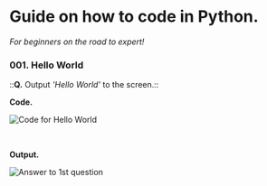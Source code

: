 # Guide on how to code in Python.
*For beginners on the road to expert!*

###  001. Hello World
::**Q.**  Output *'Hello World'* to the screen.::
<br>

**Code.**
<br>

![Code for Hello World](https://i.imgur.com/ABnhejs.png)

<br>

**Output.**

![Answer to 1st question](https://i.imgur.com/kfgKGOT.png)
